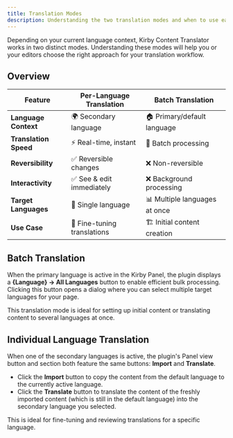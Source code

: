 ```yaml
---
title: Translation Modes
description: Understanding the two translation modes and when to use each one.
---
```


Depending on your current language context, Kirby Content Translator works in two distinct modes. Understanding these modes will help you or your editors choose the right approach for your translation workflow.

## Overview

| Feature               | Per-Language Translation    | Batch Translation             |
| --------------------- | --------------------------- | ----------------------------- |
| **Language Context**  | 🌍 Secondary language       | 🏠 Primary/default language   |
| **Translation Speed** | ⚡ Real-time, instant       | 🚀 Batch processing           |
| **Reversibility**     | ✅ Reversible changes       | ❌ Non-reversible             |
| **Interactivity**     | ✅ See & edit immediately   | ❌ Background processing      |
| **Target Languages**  | 🎯 Single language          | 📊 Multiple languages at once |
| **Use Case**          | 🔧 Fine-tuning translations | 🏗️ Initial content creation   |

## Batch Translation

When the primary language is active in the Kirby Panel, the plugin displays a **{Language} → All Languages** button to enable efficient bulk processing. Clicking this button opens a dialog where you can select multiple target languages for your page.

This translation mode is ideal for setting up initial content or translating content to several languages at once.

## Individual Language Translation

When one of the secondary languages is active, the plugin's Panel view button and section both feature the same buttons: **Import** and **Translate**.

- Click the **Import** button to copy the content from the default language to the currently active language.
- Click the **Translate** button to translate the content of the freshly imported content (which is still in the default language) into the secondary language you selected.

This is ideal for fine-tuning and reviewing translations for a specific language.
